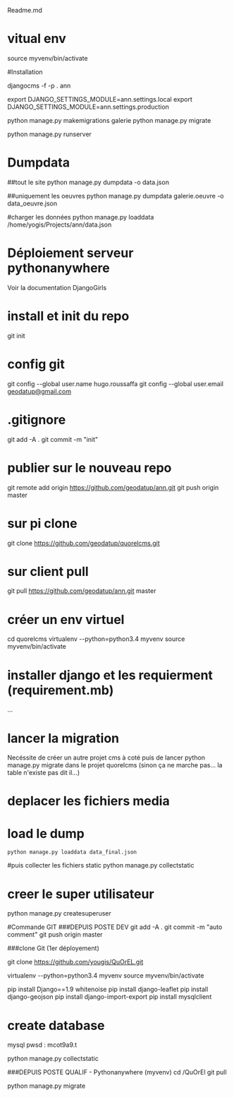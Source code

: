 Readme.md


# vitual env
source myvenv/bin/activate

#Installation 

djangocms -f -p . ann


export DJANGO_SETTINGS_MODULE=ann.settings.local
export DJANGO_SETTINGS_MODULE=ann.settings.production

python manage.py makemigrations galerie
python manage.py migrate


python manage.py runserver



# Dumpdata

##tout le site
python manage.py dumpdata -o data.json


##uniquement les oeuvres
python manage.py dumpdata galerie.oeuvre -o data_oeuvre.json



#charger les données
python manage.py loaddata /home/yogis/Projects/ann/data.json




# Déploiement serveur pythonanywhere
Voir la documentation DjangoGirls

# install et init du repo
git init
# config git
 git config --global user.name hugo.roussaffa
 git config --global user.email geodatup@gmail.com

# .gitignore



git add -A .
git commit -m "init"

# publier sur le nouveau repo

git remote add origin https://github.com/geodatup/ann.git
git push origin master


# sur pi clone
git clone https://github.com/geodatup/quorelcms.git


# sur client pull
git pull https://github.com/geodatup/ann.git master

# créer un env virtuel
cd quorelcms
virtualenv --python=python3.4 myvenv
source myvenv/bin/activate

# installer django et les requierment (requirement.mb)
...
# lancer la migration
Necéssite de créer un autre projet cms à coté puis de lancer 
python manage.py migrate 
dans le projet quorelcms
(sinon ça ne marche pas... la table n'existe pas dit il...)


# deplacer les fichiers media
# load le dump
```
python manage.py loaddata data_final.json
```

#puis collecter les fichiers static
python manage.py collectstatic




# creer le super utilisateur
python manage.py createsuperuser



#Commande GIT 
###DEPUIS POSTE DEV
git add -A .
git commit -m "auto comment"
git push origin master



###clone Git (1er déployement)

git clone https://github.com/yougis/QuOrEL.git


virtualenv --python=python3.4 myvenv
source myvenv/bin/activate


pip install Django==1.9 whitenoise
pip install django-leaflet
pip install django-geojson
pip install django-import-export
pip install mysqlclient


# create database
mysql 
pwsd : mcot9a9.t

python manage.py collectstatic







###DEPUIS POSTE QUALIF - Pythonanywhere (myvenv)
cd /QuOrEl
git pull

python manage.py migrate

